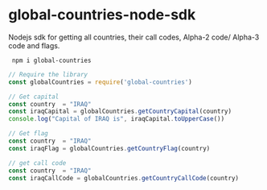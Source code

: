 # global-countries-node-sdk
Nodejs sdk for getting all countries, their call codes, Alpha-2 code/ Alpha-3 code and flags.
```
 npm i global-countries
```

```js
// Require the library
const globalCountries = require('global-countries')
```

```js
// Get capital
const country  = "IRAQ"
const iraqCapital = globalCountries.getCountryCapital(country)
console.log("Capital of IRAQ is", iraqCapital.toUpperCase())
```

```js
// Get flag
const country  = "IRAQ"
const iraqFlag = globalCountries.getCountryFlag(country)
```

```js
// get call code
const country  = "IRAQ"
const iraqCallCode = globalCountries.getCountryCallCode(country)
```


